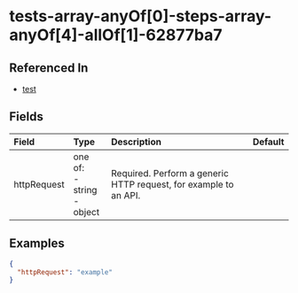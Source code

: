 
# tests-array-anyOf[0]-steps-array-anyOf[4]-allOf[1]-62877ba7



## Referenced In

- [test](/docs/references/schemas/test)

## Fields

Field | Type | Description | Default
:-- | :-- | :-- | :--
httpRequest | one of:<br/>- string<br/>- object | Required. Perform a generic HTTP request, for example to an API. | 

## Examples

```json
{
  "httpRequest": "example"
}
```
